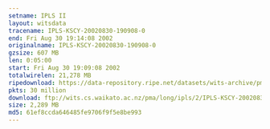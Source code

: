 ```yaml
---
setname: IPLS II
layout: witsdata
tracename: IPLS-KSCY-20020830-190908-0
end: Fri Aug 30 19:14:08 2002
originalname: IPLS-KSCY-20020830-190908-0
gzsize: 607 MB
len: 0:05:00
start: Fri Aug 30 19:09:08 2002
totalwirelen: 21,278 MB
ripedownload: https://data-repository.ripe.net/datasets/wits-archive/pma/long/ipls/2/IPLS-KSCY-20020830-190908-0.gz
pkts: 30 million
download: ftp://wits.cs.waikato.ac.nz/pma/long/ipls/2/IPLS-KSCY-20020830-190908-0.gz
size: 2,289 MB
md5: 61ef8ccda646485fe9706f9f5e8be993
---
```

